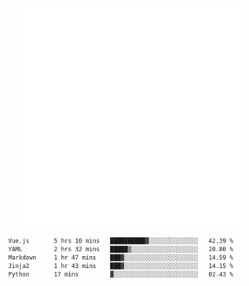 <div align="center">
    <a href="https://konst.fish">
        <img src="https://raw.githubusercontent.com/konstfish/konstfish/master/fish.svg" alt="Logo" width="450"/>
    </a>
</div>

<!--START_SECTION:waka-->

```txt
Vue.js       5 hrs 10 mins   ██████████▓░░░░░░░░░░░░░░   42.39 %
YAML         2 hrs 32 mins   █████▒░░░░░░░░░░░░░░░░░░░   20.80 %
Markdown     1 hr 47 mins    ███▓░░░░░░░░░░░░░░░░░░░░░   14.59 %
Jinja2       1 hr 43 mins    ███▓░░░░░░░░░░░░░░░░░░░░░   14.15 %
Python       17 mins         ▓░░░░░░░░░░░░░░░░░░░░░░░░   02.43 %
```

<!--END_SECTION:waka-->
